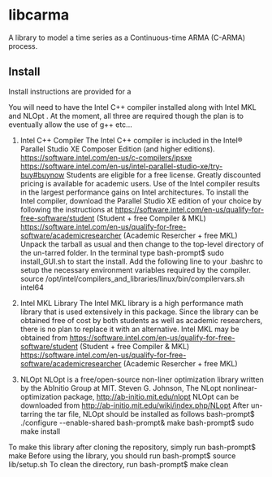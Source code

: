 # libcarma
A library to model a time series as a Continuous-time ARMA (C-ARMA) process.

Install
-------
Install instructions are provided for a

You will need to have the Intel C++ compiler installed along with Intel MKL and NLOpt . At the moment, all 
three are required though the plan is to eventually allow the use of g++ etc...

1. Intel C++ Compiler
The Intel C++ compiler is included in the Intel® Parallel Studio XE Composer Edition (and higher editions).
https://software.intel.com/en-us/c-compilers/ipsxe
https://software.intel.com/en-us/intel-parallel-studio-xe/try-buy#buynow
Students are eligible for a free license. Greatly discounted pricing is available for academic users. Use of 
the Intel compiler results in the largest performance gains on Intel architectures. To install the Intel 
compiler, download the Parallel Studio XE edition of your choice by following the instructions at 
https://software.intel.com/en-us/qualify-for-free-software/student (Student + free Compiler & MKL)
https://software.intel.com/en-us/qualify-for-free-software/academicresearcher (Academic Resercher + free MKL)
Unpack the tarball as usual and then change to the top-level directory of the un-tarred folder. In the 
terminal type 
bash-prompt$ sudo install_GUI.sh
to start the install.
Add the following line to your .bashrc to setup the necessary environment variables required by the compiler.
source /opt/intel/compilers_and_libraries/linux/bin/compilervars.sh intel64

2. Intel MKL Library
The Intel MKL library is a high performance math library that is used extensively in this package. Since the 
library can be obtained free of cost by both students as well as academic researchers, there is no plan to 
replace it with an alternative. Intel MKL may be obtained from
https://software.intel.com/en-us/qualify-for-free-software/student (Student + free Compiler & MKL)
https://software.intel.com/en-us/qualify-for-free-software/academicresearcher (Academic Resercher + free MKL)

3. NLOpt
NLOpt is a free/open-source non-liner optimization library written by the AbInitio Group at MIT.
Steven G. Johnson, The NLopt nonlinear-optimization package, http://ab-initio.mit.edu/nlopt 
NLOpt can be downloaded from 
http://ab-initio.mit.edu/wiki/index.php/NLopt
After un-tarring the tar file, NLOpt should be installed as follows
bash-prompt$ ./configure --enable-shared
bash-prompt& make
bash-prompt$ sudo make install

To make this library after cloning the repository, simply run
bash-prompt$ make
Before using the library, you should run
bash-prompt$ source lib/setup.sh
To clean the directory, run 
bash-prompt$ make clean
